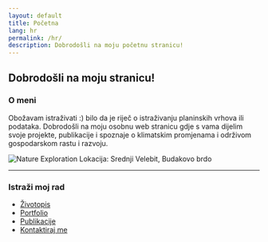 ```yaml
---
layout: default
title: Početna
lang: hr
permalink: /hr/
description: Dobrodošli na moju početnu stranicu!
---
```

## Dobrodošli na moju stranicu!

### O meni
Obožavam istraživati :) bilo da je riječ o istraživanju planinskih vrhova ili podataka. Dobrodošli na moju osobnu web stranicu gdje s vama dijelim svoje projekte, publikacije i spoznaje o klimatskim promjenama i održivom gospodarskom rastu i razvoju.

![Nature Exploration](/assets/IMG_0847.JPG)
Lokacija: Srednji Velebit, Budakovo brdo  

---

### **Istraži moj rad**
- [Životopis](/hr/cv/)
- [Portfolio](/hr/portfolio/)
- [Publikacije](/hr/publications-by-theme/)
- [Kontaktiraj me](mailto:leonardasrdelic@windowslive.com)  

